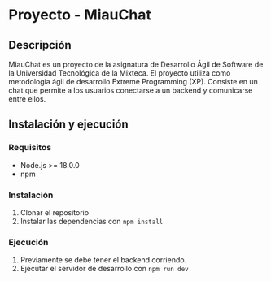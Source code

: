 # Proyecto - MiauChat

## Descripción

MiauChat es un proyecto de la asignatura de Desarrollo Ágil de Software de la Universidad Tecnológica de la Mixteca. El proyecto utiliza como metodología ágil de desarrollo Extreme Programming (XP). Consiste en un chat que permite a los usuarios conectarse a un backend y comunicarse entre ellos.

## Instalación y ejecución

### Requisitos

- Node.js >= 18.0.0
- npm

### Instalación

1. Clonar el repositorio
2. Instalar las dependencias con `npm install`

### Ejecución

1. Previamente se debe tener el backend corriendo.
2. Ejecutar el servidor de desarrollo con `npm run dev`
